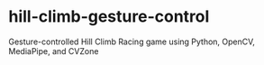 # hill-climb-gesture-control
Gesture-controlled Hill Climb Racing game using Python, OpenCV, MediaPipe, and CVZone
